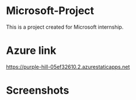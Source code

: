 # Microsoft-Project

This is a project created for Microsoft internship.

# Azure link 
https://purple-hill-05ef32610.2.azurestaticapps.net

# Screenshots
